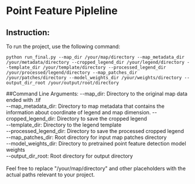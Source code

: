 # Point Feature Pipleline

## Instruction:

To run the project, use the following command:

``` python run_final.py --map_dir /your/map/directory --map_metadata_dir /your/metadata/directory --cropped_legend_dir /your/legend/directory --template_dir /your/template/directory --processed_legend_dir /your/processed/legend/directory --map_patches_dir /your/patches/directory --model_weights_dir /your/weights/directory --output_dir_root /your/output/root/directory ```

##Command Line Arguments:
--map_dir: Directory to the original map data ended with .tif <br>
--map_metadata_dir: Directory to map metadata that contains the 
information about coordinate of legend and map dimension.
--cropped_legend_dir: Directory to save the cropped legend  <br>
--template_dir: Directory to the legend template  <br>
--processed_legend_dir: Directory to save the processed cropped legend  <br>
--map_patches_dir: Root directory for input map patches directory  <br>
--model_weights_dir: Directory to pretrained point feature detection model 
weights  <br>
--output_dir_root: Root directory for output directory  <br>
 <br>
Feel free to replace "/your/map/directory" and other placeholders with the 
actual paths relevant to your project.
 

